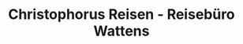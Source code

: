 ---
title: "Christophorus Reisen - Reisebüro Wattens"
url: /wattens/christophorus-reisen-reisebuero-wattens/
shop: Reisebüro
---